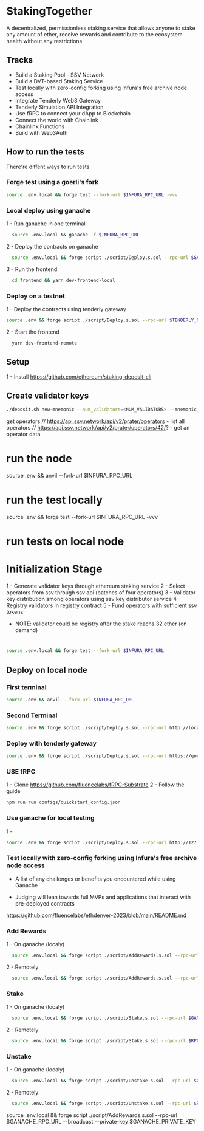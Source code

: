 # StakingTogether 

A decentralized, permissionless staking service that allows anyone to stake any amount of ether, receive rewards and contribute to the ecosystem health without any restrictions.

## Tracks
* Build a Staking Pool - SSV Network
* Build a DVT-based Staking Service
* Test locally with zero-config forking using Infura's free archive node access
* Integrate Tenderly Web3 Gateway
* Tenderly Simulation API Integration
* Use fRPC to connect your dApp to Blockchain
* Connect the world with Chainlink
* Chainlink Functions
* Build with Web3Auth

## How to run the tests
There're diffent ways to run tests
### Forge test using a goerli's fork
```sh
source .env.local && forge test --fork-url $INFURA_RPC_URL -vvv
```

### Local deploy using ganache
1 - Run ganache in one terminal
```sh
  source .env.local && ganache -f $INFURA_RPC_URL
```

2 - Deploy the contracts on ganache
```sh
  source .env.local && forge script ./script/Deploy.s.sol --rpc-url $GANACHE_RPC_URL --broadcast --private-key $GANACHE_PRIVATE_KEY
```

3 - Run the frontend
```sh
  cd frontend && yarn dev-frontend-local
```

### Deploy on a testnet
1 - Deploy the contracts using tenderly gateway
```sh
source .env && forge script ./script/Deploy.s.sol --rpc-url $TENDERLY_GATEWAY --broadcast --private-key $PRIVATE_KEY --legacy
```

2 - Start the frontend
```sh
  yarn dev-frontend-remote
```













## Setup
1 - Install https://github.com/ethereum/staking-deposit-cli


## Create validator keys

```sh
./deposit.sh new-mnemonic --num_validators=<NUM_VALIDATORS> --mnemonic_language=english --chain=<CHAIN_NAME> --folder=<YOUR_FOLDER_PATH>
```

get operators
// https://api.ssv.network/api/v2/prater/operators - list all operators
// https://api.ssv.network/api/v2/prater/operators/42/? - get an operator data


# run the node
source .env && anvil --fork-url $INFURA_RPC_URL

# run the test locally
source .env && forge test --fork-url $INFURA_RPC_URL -vvv

# run tests on local node

# Initialization Stage
1 - Generate validator keys through ethereum staking service
2 - Select operators from ssv through ssv api (batches of four operators)
3 - Validator key distribution among operators using ssv key distributor service
4 - Registry validators in registry contract
5 - Fund operators with sufficient ssv tokens

* NOTE: validator could be registry after the stake reachs 32 ether (on demand)

# 


```sh
source .env.local && forge test --fork-url $INFURA_RPC_URL
```

## Deploy on local node

### First terminal
```sh
source .env && anvil --fork-url $INFURA_RPC_URL
```

### Second Terminal
```sh
source .env && forge script ./script/Deploy.s.sol --rpc-url http://localhost:8545 --private-key 0xac0974bec39a17e36ba4a6b4d238ff944bacb478cbed5efcae784d7bf4f2ff80 --broadcast
```


### Deploy with tenderly gateway
```sh
source .env && forge script ./script/Deploy.s.sol --rpc-url https://goerli.gateway.tenderly.co/4qcCAJIkvm7jWdk51yzcu9 --broadcast --private-key $PRIVATE_KEY --legacy
```

### USE fRPC

1 - Clone https://github.com/fluencelabs/fRPC-Substrate
2 - Follow the guide

```sh
npm run run configs/quickstart_config.json
```



### Use ganache for local testing

1 - 

```sh
source .env && forge script ./script/Deploy.s.sol --rpc-url http://127.0.01:8545 --broadcast --private-key 0xa545b25e3591733f315337baaf4d972104470122f39a441295d8378c6ee05edb
```





### Test locally with zero-config forking using Infura's free archive node access
- A list of any challenges or benefits you encountered while using Ganache

- Judging will lean towards full MVPs and applications that interact with pre-deployed contracts





https://github.com/fluencelabs/ethdenver-2023/blob/main/README.md


### Add Rewards
1 - On ganache (localy)
```sh
  source .env.local && forge script ./script/AddRewards.s.sol --rpc-url $GANACHE_RPC_URL --broadcast --private-key $GANACHE_PRIVATE_KEY
```

2 - Remotely
```sh
  source .env.local && forge script ./script/AddRewards.s.sol --rpc-url $RPC_URL --broadcast --private-key $PRIVATE_KEY
```

### Stake
1 - On ganache (localy)
```sh
  source .env.local && forge script ./script/Stake.s.sol --rpc-url $GANACHE_RPC_URL --broadcast --private-key $GANACHE_PRIVATE_KEY
```

2 - Remotely
```sh
  source .env.local && forge script ./script/Stake.s.sol --rpc-url $RPC_URL --broadcast --private-key $PRIVATE_KEY
```

### Unstake
1 - On ganache (localy)
```sh
  source .env.local && forge script ./script/Unstake.s.sol --rpc-url $GANACHE_RPC_URL --broadcast --private-key $GANACHE_PRIVATE_KEY
```

2 - Remotely
```sh
  source .env.local && forge script ./script/Unstake.s.sol --rpc-url $RPC_URL --broadcast --private-key $PRIVATE_KEY
```





source .env.local && forge script ./script/AddRewards.s.sol --rpc-url $GANACHE_RPC_URL --broadcast --private-key $GANACHE_PRIVATE_KEY